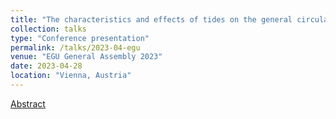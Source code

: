 ```yaml
---
title: "The characteristics and effects of tides on the general circulation of the Mediterranean Sea"
collection: talks
type: "Conference presentation"
permalink: /talks/2023-04-egu
venue: "EGU General Assembly 2023"
date: 2023-04-28
location: "Vienna, Austria"
---
```


[Abstract](https://doi.org/10.5194/egusphere-egu23-14117)
